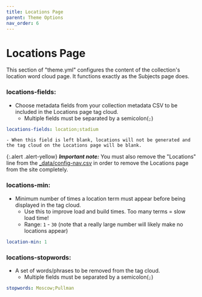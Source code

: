 ```yaml
---
title: Locations Page
parent: Theme Options
nav_order: 6
---
```


# Locations Page

This section of "theme.yml" configures the content of the collection's location word cloud page. It functions exactly as the Subjects page does. 

### locations-fields: 
- Choose metadata fields from your collection metadata CSV to be included in the Locations page tag cloud.
	- Multiple fields must be separated by a semicolon(`;`)
```yaml
locations-fields: location;stadium
```
	- When this field is left blank, locations will not be generated and the tag cloud on the Locations page will be blank. 

{:.alert .alert-yellow}
***Important note:*** You must also remove the "Locations" line from the [_data/config-nav.csv](../../06_customization/config-nav/) in order to remove the Locations page from the site completely.

### locations-min: 
- Minimum number of times a location term must appear before being displayed in the tag cloud. 
	- Use this to improve load and build times. Too many terms = slow load time!
	- Range: `1` - `30` (note that a really large number will likely make no locations appear)
```yaml
location-min: 1
```

### locations-stopwords: 
- A set of words/phrases to be removed from the tag cloud.
	- Multiple fields must be separated by a semicolon(`;`)
```yaml
stopwords: Moscow;Pullman
```